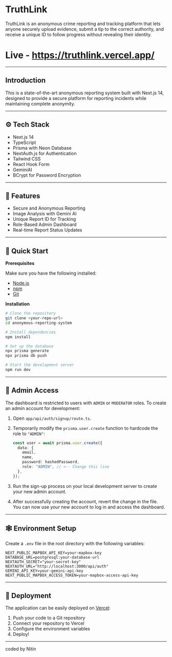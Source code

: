 # TruthLink

TruthLink is an anonymous crime reporting and tracking platform that lets anyone securely upload evidence, submit a tip to the correct authority, and receive a unique ID to follow progress without revealing their identity.

# Live - https://truthlink.vercel.app/

-----

##  Introduction

This is a state-of-the-art anonymous reporting system built with Next.js 14, designed to provide a secure platform for reporting incidents while maintaining complete anonymity.

-----

## ⚙️ Tech Stack

  * Next.js 14
  * TypeScript
  * Prisma with Neon Database
  * NextAuth.js for Authentication
  * Tailwind CSS
  * React Hook Form
  * GeminiAI
  * BCrypt for Password Encryption

-----

## 🔋 Features

  * Secure and Anonymous Reporting
  * Image Analysis with Gemini AI
  * Unique Report ID for Tracking
  * Role-Based Admin Dashboard
  * Real-time Report Status Updates

-----

## 🤸 Quick Start

**Prerequisites**

Make sure you have the following installed:

  - [Node.js](https://nodejs.org/en)
  - [npm](https://www.npmjs.com/)
  - [Git](https://git-scm.com/)

**Installation**

```bash
# Clone the repository
git clone <your-repo-url>
cd anonymous-reporting-system

# Install dependencies
npm install

# Set up the database
npx prisma generate
npx prisma db push

# Start the development server
npm run dev
```

-----

## 👤 Admin Access

The dashboard is restricted to users with `ADMIN` or `MODERATOR` roles. To create an admin account for development:

1.  Open `app/api/auth/signup/route.ts`.

2.  Temporarily modify the `prisma.user.create` function to hardcode the role to `"ADMIN"`:

    ```typescript
    const user = await prisma.user.create({
      data: {
        email,
        name,
        password: hashedPassword,
        role: "ADMIN", // <-- Change this line
      },
    });
    ```

3.  Run the sign-up process on your local development server to create your new admin account.

4.  After successfully creating the account, revert the change in the file. You can now use your new account to log in and access the dashboard.

-----

## 🕸️ Environment Setup

Create a `.env` file in the root directory with the following variables:

```env
NEXT_PUBLIC_MAPBOX_API_KEY=your-mapbox-key
DATABASE_URL=postgresql:your-database-url
NEXTAUTH_SECRET="your-secret-key"
NEXTAUTH_URL="http://localhost:3000/api/auth"
GEMINI_API_KEY=your-gemini-api-key
NEXT_PUBLIC_MAPBOX_ACCESS_TOKEN=your-mapbox-access-api-key
```

-----

## 🚀 Deployment

The application can be easily deployed on [Vercel](https://vercel.com):

1.  Push your code to a Git repository
2.  Connect your repository to Vercel
3.  Configure the environment variables
4.  Deploy\!

-----

coded by Nitin
